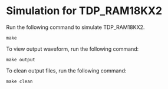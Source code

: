 # Simulation for TDP_RAM18KX2

Run the following command to simulate TDP_RAM18KX2.

```
make
```

To view output waveform, run the following command:

```
make output
```

To clean output files, run the following command:

```
make clean
```